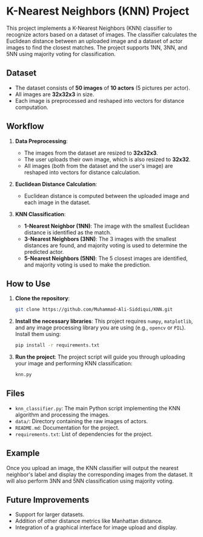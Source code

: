 # K-Nearest Neighbors (KNN) Project

This project implements a K-Nearest Neighbors (KNN) classifier to recognize actors based on a dataset of images. The classifier calculates the Euclidean distance between an uploaded image and a dataset of actor images to find the closest matches. The project supports 1NN, 3NN, and 5NN using majority voting for classification.

## Dataset

- The dataset consists of **50 images** of **10 actors** (5 pictures per actor).
- All images are **32x32x3** in size.
- Each image is preprocessed and reshaped into vectors for distance computation.

## Workflow

1. **Data Preprocessing**:
    - The images from the dataset are resized to **32x32x3**.
    - The user uploads their own image, which is also resized to **32x32**.
    - All images (both from the dataset and the user's image) are reshaped into vectors for distance calculation.

2. **Euclidean Distance Calculation**:
    - Euclidean distance is computed between the uploaded image and each image in the dataset.

3. **KNN Classification**:
    - **1-Nearest Neighbor (1NN)**: The image with the smallest Euclidean distance is identified as the match.
    - **3-Nearest Neighbors (3NN)**: The 3 images with the smallest distances are found, and majority voting is used to determine the predicted actor.
    - **5-Nearest Neighbors (5NN)**: The 5 closest images are identified, and majority voting is used to make the prediction.

## How to Use

1. **Clone the repository**:
    ```bash
    git clone https://github.com/Muhammad-Ali-Siddiqui/KNN.git
    ```

2. **Install the necessary libraries**:
    This project requires `numpy`, `matplotlib`, and any image processing library you are using (e.g., `opencv` or `PIL`). Install them using:
    ```bash
    pip install -r requirements.txt
    ```

3. **Run the project**:
    The project script will guide you through uploading your image and performing KNN classification:
    ```bash
    knn.py
    ```

## Files

- `knn_classifier.py`: The main Python script implementing the KNN algorithm and processing the images.
- `data/`: Directory containing the raw images of actors.
- `README.md`: Documentation for the project.
- `requirements.txt`: List of dependencies for the project.

## Example

Once you upload an image, the KNN classifier will output the nearest neighbor's label and display the corresponding images from the dataset. It will also perform 3NN and 5NN classification using majority voting.

## Future Improvements

- Support for larger datasets.
- Addition of other distance metrics like Manhattan distance.
- Integration of a graphical interface for image upload and display.

